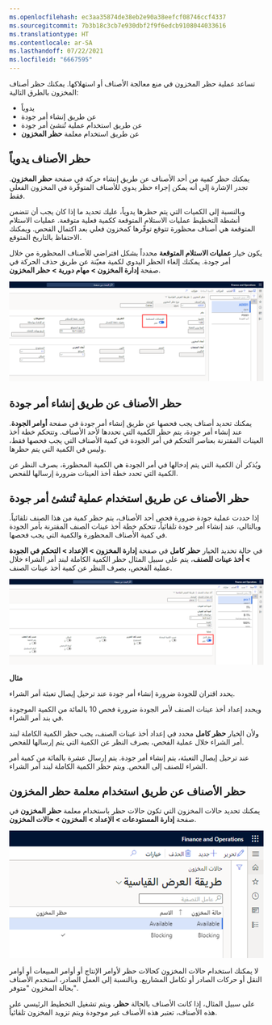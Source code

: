 ```yaml
---
ms.openlocfilehash: ec3aa35874de38eb2e90a38eefcf08746ccf4337
ms.sourcegitcommit: 7b3b18c3cb7e930dbf2f9f6edcb9108044033616
ms.translationtype: HT
ms.contentlocale: ar-SA
ms.lasthandoff: 07/22/2021
ms.locfileid: "6667595"
---
```

تساعد عملية حظر المخزون في منع معالجة الأصناف أو استهلاكها. يمكنك حظر أصناف المخزون بالطرق التالية:

-   يدوياً
-   عن طريق إنشاء أمر جودة
-   عن طريق استخدام عملية تُنشئ أمر جودة
-   عن طريق استخدام معلمة **حظر المخزون**

## <a name="blocking-items-manually"></a>حظر الأصناف يدوياً 

يمكنك حظر كمية من أحد الأصناف عن طريق إنشاء حركة في صفحة **حظر المخزون**. تجدر الإشارة إلى أنه يمكن إجراء حظر يدوي للأصناف المتوفّرة في المخزون الفعلي فقط.

وبالنسبة إلى الكميات التي يتم حظرها يدوياً، عليك تحديد ما إذا كان يجب أن تتضمن أنشطة التخطيط عمليات الاستلام المتوقعة ككمية فعلية متوقعة.
عمليات الاستلام المتوقعة هي أصناف محظورة تتوقع توفّرها كمخزون فعلي بعد اكتمال الفحص. ويمكنك الاحتفاظ بالتاريخ المتوقع.

يكون خيار **عمليات الاستلام المتوقعة** محدداً بشكل افتراضي للأصناف المحظورة من خلال أمر جودة. يمكنك إلغاء الحظر اليدوي لكمية معيّنة عن طريق حذف الحركة في صفحة **إدارة المخزون > مهام دورية > حظر المخزون**.

[ ![لقطة شاشة لصفحة "حظر المخزون".](../media/inventory-blocking.png) ](../media/inventory-blocking.png#lightbox) 

## <a name="blocking-items-by-creating-a-quality-order"></a>حظر الأصناف عن طريق إنشاء أمر جودة

يمكنك تحديد أصناف يجب فحصها عن طريق إنشاء أمر جودة في صفحة **أوامر الجودة**. عند إنشاء أمر جودة، يتم حظر الكمية التي تحددها لأحد الأصناف. وتتحكم خطة أخذ العينات المقترنة بعناصر التحكم في أمر الجودة في كمية الأصناف التي يجب فحصها فقط، وليس في الكمية التي يتم حظرها.

ويُذكر أن الكمية التي يتم إدخالها في أمر الجودة هي الكمية المحظورة، بصرف النظر عن الكمية التي تحدد خطة أخذ العينات ضرورة إرسالها للفحص.

## <a name="blocking-items-by-using-a-process-that-generates-a-quality-order"></a>حظر الأصناف عن طريق استخدام عملية تُنشئ أمر جودة 

إذا حددت عملية جودة ضرورة فحص أحد الأصناف، يتم حظر كمية من هذا الصنف تلقائياً. وبالتالي، عند إنشاء أمر جودة تلقائياً، تتحكم خطة أخذ عينات الصنف المقترنة بأمر الجودة في كمية الأصناف المحظورة والكمية التي يجب فحصها.

في حالة تحديد الخيار **حظر كامل** في صفحة **إدارة المخزون > الإعداد > التحكم في الجودة > أخذ عينات للصنف**، يتم على سبيل المثال حظر الكمية الكاملة لبند أمر الشراء خلال عملية الفحص، بصرف النظر عن كمية أخذ عينات الصنف.
 
[ ![لقطة شاشة للخيار "حظر كامل" على صفحة أخذ عينات الصنف.](../media/full-blocking.png) ](../media/full-blocking.png#lightbox)


**مثال**

يحدد اقتران للجودة ضرورة إنشاء أمر جودة عند ترحيل إيصال تعبئة أمر الشراء.

ويحدد إعداد أخذ عينات الصنف لأمر الجودة ضرورة فحص 10 بالمائة من الكمية الموجودة في بند أمر الشراء.

ولأن الخيار **حظر كامل** محدد في إعداد أخذ عينات الصنف، يجب حظر الكمية الكاملة لبند أمر الشراء خلال عملية الفحص، بصرف النظر عن الكمية التي يتم إرسالها للفحص.

عند ترحيل إيصال التعبئة، يتم إنشاء أمر جودة. يتم إرسال عشرة بالمائة من كمية أمر الشراء للصنف إلى الفحص. ويتم حظر الكمية الكاملة لبند أمر الشراء.

## <a name="blocking-items-by-using-the-inventory-blocking-parameter"></a>حظر الأصناف عن طريق استخدام معلمة حظر المخزون 

يمكنك تحديد حالات المخزون التي تكون حالات حظر باستخدام معلمة **حظر المخزون** في صفحة **إدارة المستودعات > الإعداد > المخزون > حالات المخزون**.

![لقطة شاشة لصفحة حالات المخزون.](../media/inventory-status.png)

لا يمكنك استخدام حالات المخزون كحالات حظر لأوامر الإنتاج أو أوامر المبيعات أو أوامر النقل أو حركات الصادر أو تكامل المشاريع. وبالنسبة إلى العمل الصادر، استخدم الأصناف بحالة المخزون "متوفر".

على سبيل المثال، إذا كانت الأصناف بالحالة **حظر**، ويتم تشغيل التخطيط الرئيسي على هذه الأصناف، تعتبر هذه الأصناف غير موجودة ويتم تزويد المخزون تلقائياً.
